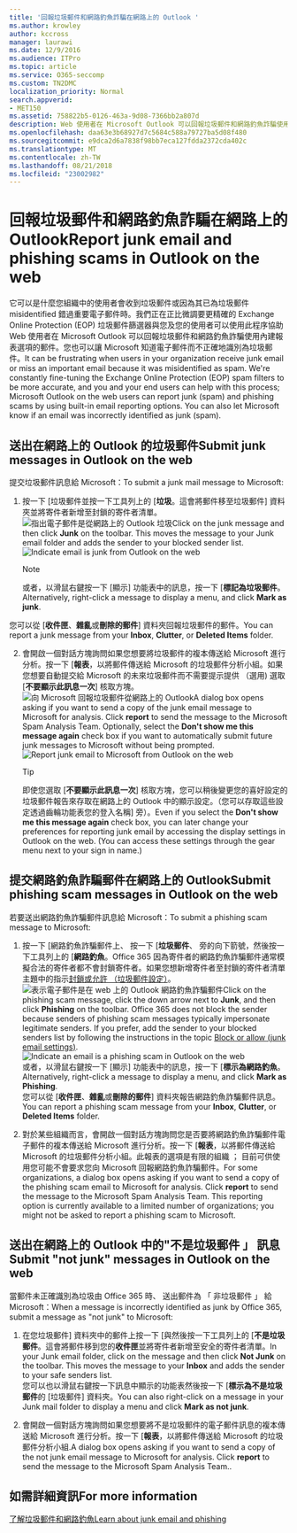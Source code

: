 ```yaml
---
title: '回報垃圾郵件和網路釣魚詐騙在網路上的 Outlook '
ms.author: krowley
author: kccross
manager: laurawi
ms.date: 12/9/2016
ms.audience: ITPro
ms.topic: article
ms.service: O365-seccomp
ms.custom: TN2DMC
localization_priority: Normal
search.appverid:
- MET150
ms.assetid: 758822b5-0126-463a-9d08-7366bb2a807d
description: Web 使用者在 Microsoft Outlook 可以回報垃圾郵件和網路釣魚詐騙使用內建報表選項的郵件。您也可以讓 Microsoft 知道電子郵件而不正確地識別為垃圾郵件。
ms.openlocfilehash: daa63e3b68927d7c5684c588a79727ba5d08f480
ms.sourcegitcommit: e9dca2d6a7838f98bb7eca127fdda2372cda402c
ms.translationtype: MT
ms.contentlocale: zh-TW
ms.lasthandoff: 08/21/2018
ms.locfileid: "23002982"
---
```

# <a name="report-junk-email-and-phishing-scams-in-outlook-on-the-web"></a><span data-ttu-id="e6618-104">回報垃圾郵件和網路釣魚詐騙在網路上的 Outlook</span><span class="sxs-lookup"><span data-stu-id="e6618-104">Report junk email and phishing scams in Outlook on the web</span></span> 

<span data-ttu-id="e6618-p102">它可以是什麼您組織中的使用者會收到垃圾郵件或因為其已為垃圾郵件 misidentified 錯過重要電子郵件時。我們正在正比微調要更精確的 Exchange Online Protection (EOP) 垃圾郵件篩選器與您及您的使用者可以使用此程序協助Web 使用者在 Microsoft Outlook 可以回報垃圾郵件和網路釣魚詐騙使用內建報表選項的郵件。您也可以讓 Microsoft 知道電子郵件而不正確地識別為垃圾郵件。</span><span class="sxs-lookup"><span data-stu-id="e6618-p102">It can be frustrating when users in your organization receive junk email or miss an important email because it was misidentified as spam. We're constantly fine-tuning the Exchange Online Protection (EOP) spam filters to be more accurate, and you and your end users can help with this process; Microsoft Outlook on the web users can report junk (spam) and phishing scams by using built-in email reporting options. You can also let Microsoft know if an email was incorrectly identified as junk (spam).</span></span>
  
## <a name="submit-junk-messages-in-outlook-on-the-web"></a><span data-ttu-id="e6618-108">送出在網路上的 Outlook 的垃圾郵件</span><span class="sxs-lookup"><span data-stu-id="e6618-108">Submit junk messages in Outlook on the web</span></span>

<span data-ttu-id="e6618-109">提交垃圾郵件訊息給 Microsoft：</span><span class="sxs-lookup"><span data-stu-id="e6618-109">To submit a junk mail message to Microsoft:</span></span>
  
1. <span data-ttu-id="e6618-p103">按一下 [垃圾郵件並按一下工具列上的 [**垃圾**。這會將郵件移至垃圾郵件] 資料夾並將寄件者新增至封鎖的寄件者清單。 ![指出電子郵件是從網路上的 Outlook 垃圾](media/a10ae792-aab6-4374-a041-6c3f732eb2e3.png)</span><span class="sxs-lookup"><span data-stu-id="e6618-p103">Click on the junk message and then click **Junk** on the toolbar. This moves the message to your Junk email folder and adds the sender to your blocked sender list.  ![Indicate email is junk from Outlook on the web](media/a10ae792-aab6-4374-a041-6c3f732eb2e3.png)</span></span>
  
    > [!NOTE]
    > <span data-ttu-id="e6618-113">或者，以滑鼠右鍵按一下 [顯示] 功能表中的訊息，按一下 [**標記為垃圾郵件**。</span><span class="sxs-lookup"><span data-stu-id="e6618-113">Alternatively, right-click a message to display a menu, and click **Mark as junk**.</span></span> 
  
<span data-ttu-id="e6618-114">您可以從 [**收件匣**、**雜亂**或**刪除的郵件**] 資料夾回報垃圾郵件的郵件。</span><span class="sxs-lookup"><span data-stu-id="e6618-114">You can report a junk message from your **Inbox**, **Clutter**, or **Deleted Items** folder.</span></span> 
  
2. <span data-ttu-id="e6618-p104">會開啟一個對話方塊詢問如果您想要將垃圾郵件的複本傳送給 Microsoft 進行分析。按一下 [**報表**，以將郵件傳送給 Microsoft 的垃圾郵件分析小組。如果您想要自動提交給 Microsoft 的未來垃圾郵件而不需要提示提供 （選用) 選取 [**不要顯示此訊息一次**] 核取方塊。 ![向 Microsoft 回報垃圾郵件從網路上的 Outlook](media/e8d3a9f9-6eb6-4309-ba6d-643dffdb6a33.png)</span><span class="sxs-lookup"><span data-stu-id="e6618-p104">A dialog box opens asking if you want to send a copy of the junk email message to Microsoft for analysis. Click **report** to send the message to the Microsoft Spam Analysis Team. Optionally, select the **Don't show me this message again** check box if you want to automatically submit future junk messages to Microsoft without being prompted.  ![Report junk email to Microsoft from Outlook on the web](media/e8d3a9f9-6eb6-4309-ba6d-643dffdb6a33.png)</span></span>
  
    > [!TIP]
    > <span data-ttu-id="e6618-p105">即使您選取 [**不要顯示此訊息一次**] 核取方塊，您可以稍後變更您的喜好設定的垃圾郵件報告來存取在網路上的 Outlook 中的顯示設定。（您可以存取這些設定透過齒輪功能表您的登入名稱] 旁）。</span><span class="sxs-lookup"><span data-stu-id="e6618-p105">Even if you select the **Don't show me this message again** check box, you can later change your preferences for reporting junk email by accessing the display settings in Outlook on the web. (You can access these settings through the gear menu next to your sign in name.)</span></span> 
  
## <a name="submit-phishing-scam-messages-in-outlook-on-the-web"></a><span data-ttu-id="e6618-121">提交網路釣魚詐騙郵件在網路上的 Outlook</span><span class="sxs-lookup"><span data-stu-id="e6618-121">Submit phishing scam messages in Outlook on the web</span></span>

<span data-ttu-id="e6618-122">若要送出網路釣魚詐騙郵件訊息給 Microsoft：</span><span class="sxs-lookup"><span data-stu-id="e6618-122">To submit a phishing scam message to Microsoft:</span></span>
  
1. <span data-ttu-id="e6618-p106">按一下 [網路釣魚詐騙郵件上、 按一下 [**垃圾郵件**、 旁的向下箭號，然後按一下工具列上的 [**網路釣魚**。Office 365 因為寄件者的網路釣魚詐騙郵件通常模擬合法的寄件者都不會封鎖寄件者。如果您想新增寄件者至封鎖的寄件者清單主題中的指示[封鎖或允許 （垃圾郵件設定）](https://go.microsoft.com/fwlink/?LinkId=627572)。![表示電子郵件是在 web 上的 Outlook 網路釣魚詐騙郵件](media/959bb577-341c-41ee-a159-e46600b2cf8a.png)</span><span class="sxs-lookup"><span data-stu-id="e6618-p106">Click on the phishing scam message, click the down arrow next to **Junk**, and then click **Phishing** on the toolbar. Office 365 does not block the sender because senders of phishing scam messages typically impersonate legitimate senders. If you prefer, add the sender to your blocked senders list by following the instructions in the topic [Block or allow (junk email settings)](https://go.microsoft.com/fwlink/?LinkId=627572). ![Indicate an email is a phishing scam in Outlook on the web](media/959bb577-341c-41ee-a159-e46600b2cf8a.png)</span></span></br><span data-ttu-id="e6618-127">或者，以滑鼠右鍵按一下 [顯示] 功能表中的訊息，按一下 [**標示為網路釣魚**。</span><span class="sxs-lookup"><span data-stu-id="e6618-127">Alternatively, right-click a message to display a menu, and click **Mark as Phishing**.</span></span></br><span data-ttu-id="e6618-128">您可以從 [**收件匣**、**雜亂**或**刪除的郵件**] 資料夾報告網路釣魚詐騙郵件訊息。</span><span class="sxs-lookup"><span data-stu-id="e6618-128">You can report a phishing scam message from your **Inbox**, **Clutter**, or **Deleted Items** folder.</span></span> 
  
2. <span data-ttu-id="e6618-p107">對於某些組織而言，會開啟一個對話方塊詢問您是否要將網路釣魚詐騙郵件電子郵件的複本傳送給 Microsoft 進行分析。按一下 [**報表**，以將郵件傳送給 Microsoft 的垃圾郵件分析小組。此報表的選項是有限的組織 ； 目前可供使用您可能不會要求您向 Microsoft 回報網路釣魚詐騙郵件。</span><span class="sxs-lookup"><span data-stu-id="e6618-p107">For some organizations, a dialog box opens asking if you want to send a copy of the phishing scam email to Microsoft for analysis. Click **report** to send the message to the Microsoft Spam Analysis Team. This reporting option is currently available to a limited number of organizations; you might not be asked to report a phishing scam to Microsoft.</span></span> 
    
## <a name="submit-not-junk-messages-in-outlook-on-the-web"></a><span data-ttu-id="e6618-132">送出在網路上的 Outlook 中的"不是垃圾郵件 」 訊息</span><span class="sxs-lookup"><span data-stu-id="e6618-132">Submit "not junk" messages in Outlook on the web</span></span>

<span data-ttu-id="e6618-133">當郵件未正確識別為垃圾由 Office 365 時、 送出郵件為 「 非垃圾郵件 」 給 Microsoft：</span><span class="sxs-lookup"><span data-stu-id="e6618-133">When a message is incorrectly identified as junk by Office 365, submit a message as "not junk" to Microsoft:</span></span>
  
1. <span data-ttu-id="e6618-p108">在您垃圾郵件] 資料夾中的郵件上按一下 [與然後按一下工具列上的 [**不是垃圾郵件**。這會將郵件移到您的**收件匣**並將寄件者新增至安全的寄件者清單。</span><span class="sxs-lookup"><span data-stu-id="e6618-p108">In your Junk email folder, click on the message and then click **Not Junk** on the toolbar. This moves the message to your **Inbox** and adds the sender to your safe senders list. </span></span></br><span data-ttu-id="e6618-136">您可以也以滑鼠右鍵按一下訊息中顯示的功能表然後按一下 [**標示為不是垃圾郵件**的 [垃圾郵件] 資料夾。</span><span class="sxs-lookup"><span data-stu-id="e6618-136">You can also right-click on a message in your Junk mail folder to display a menu and click **Mark as not junk**.</span></span> 
  
2. <span data-ttu-id="e6618-p109">會開啟一個對話方塊詢問如果您想要將不是垃圾郵件的電子郵件訊息的複本傳送給 Microsoft 進行分析。按一下 [**報表**，以將郵件傳送給 Microsoft 的垃圾郵件分析小組.</span><span class="sxs-lookup"><span data-stu-id="e6618-p109">A dialog box opens asking if you want to send a copy of the not junk email message to Microsoft for analysis. Click **report** to send the message to the Microsoft Spam Analysis Team..</span></span> 
    
## <a name="for-more-information"></a><span data-ttu-id="e6618-139">如需詳細資訊</span><span class="sxs-lookup"><span data-stu-id="e6618-139">For more information</span></span>

[<span data-ttu-id="e6618-140">了解垃圾郵件和網路釣魚</span><span class="sxs-lookup"><span data-stu-id="e6618-140">Learn about junk email and phishing</span></span>](https://go.microsoft.com/fwlink/p/?LinkId=270068)
  
  

